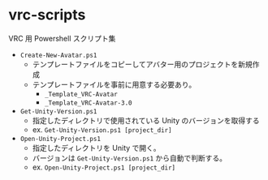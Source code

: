 vrc-scripts
===

VRC 用 Powershell スクリプト集

- `Create-New-Avatar.ps1`
    - テンプレートファイルをコピーしてアバター用のプロジェクトを新規作成
    - テンプレートファイルを事前に用意する必要あり。
        - `_Template_VRC-Avatar`
        - `_Template_VRC-Avatar-3.0`
- `Get-Unity-Version.ps1`
    - 指定したディレクトリで使用されている Unity のバージョンを取得する
    - ex. `Get-Unity-Version.ps1 [project_dir]`
- `Open-Unity-Project.ps1`
    - 指定したディレクトリを Unity で開く。
    - バージョンは `Get-Unity-Version.ps1` から自動で判断する。
    - ex. `Open-Unity-Project.ps1 [project_dir]`